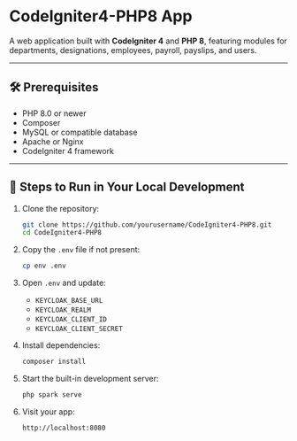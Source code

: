 # CodeIgniter4-PHP8 App

A web application built with **CodeIgniter 4** and **PHP 8**, featuring modules for departments, designations, employees, payroll, payslips, and users.

---

## 🛠 Prerequisites

- PHP 8.0 or newer
- Composer
- MySQL or compatible database
- Apache or Nginx
- CodeIgniter 4 framework

---

## 🚀 Steps to Run in Your Local Development

1. Clone the repository:
   ```bash
   git clone https://github.com/yourusername/CodeIgniter4-PHP8.git
   cd CodeIgniter4-PHP8
2. Copy the `.env` file if not present:
   ```bash
   cp env .env
3. Open `.env` and update:
   
   - `KEYCLOAK_BASE_URL`
   - `KEYCLOAK_REALM`
   - `KEYCLOAK_CLIENT_ID`
   - `KEYCLOAK_CLIENT_SECRET`
     
5. Install dependencies:
   ```bash
   composer install
6. Start the built-in development server:
   ```bash
   php spark serve
7. Visit your app:
   ```bash
   http://localhost:8080
